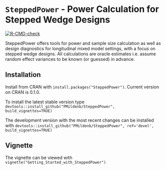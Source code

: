
# `SteppedPower` - Power Calculation for Stepped Wedge Designs

<!-- badges: start -->
  [![R-CMD-check](https://github.com/PMildenb/SteppedPower/workflows/R-CMD-check/badge.svg)](https://github.com/PMildenb/SteppedPower/actions)
  <!-- badges: end -->

SteppedPower offers tools for power and sample size calculation as well as 
design diagnostics for 
longitudinal mixed model settings, with a focus on stepped wedge designs.
All calculations are oracle estimates i.e. assume random effect variances 
to be known (or guessed) in advance. 


## Installation

Install from CRAN with
`install.packages("SteppedPower")`. 
Current version on CRAN is 0.1.0.

To install the latest stable version type    
`devtools::install_github("PMildenb/SteppedPower", build_vignettes=TRUE)`  

The development version with the most recent changes can be installed with
`devtools::install_github("PMildenb/SteppedPower", ref='devel', build_vignettes=TRUE)`


## Vignette 
The vignette can be viewed with
`vignette("Getting_Started_with_SteppedPower")`
